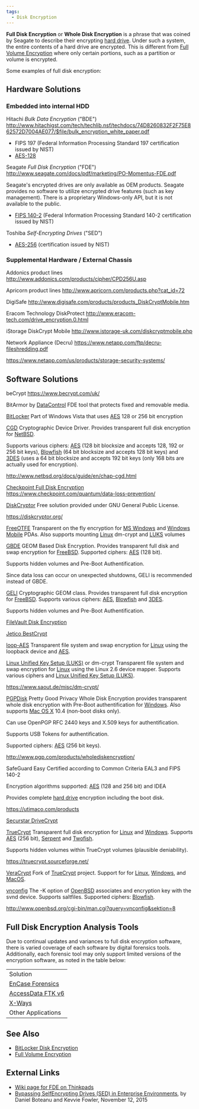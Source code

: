 ```yaml
---
tags:
  - Disk Encryption
---
```

**Full Disk Encryption** or **Whole Disk Encryption** is a phrase that
was coined by Seagate to describe their encrypting
[hard drive](hard_drive.md). Under such a system, the entire
contents of a hard drive are encrypted. This is different from [Full
Volume Encryption](full_volume_encryption.md) where only certain
portions, such as a partition or volume is encrypted.

Some examples of full disk encryption:

## Hardware Solutions

### Embedded into internal HDD

Hitachi *Bulk Data Encryption* ("BDE")
<http://www.hitachigst.com/tech/techlib.nsf/techdocs/74D8260832F2F75E862572D7004AE077/$file/bulk_encryption_white_paper.pdf>

- FIPS 197 (Federal Information Processing Standard 197 certification
  issued by NIST)
- [AES-128](https://csrc.nist.gov/projects/cryptographic-algorithm-validation-program/validation-search)

Seagate *Full Disk Encryption* ("FDE")
<http://www.seagate.com/docs/pdf/marketing/PO-Momentus-FDE.pdf>

Seagate's encrypted drives are only available as OEM products. Seagate
provides no software to utilize encrypted drive features (such as key
management). There is a proprietary Windows-only API, but it is not
available to the public.

- [FIPS 140-2](https://www.seagate.com/de/de/)
  (Federal Information Processing Standard 140-2 certification issued by
  NIST)

Toshiba *Self-Encrypting Drives* ("SED")

- [AES-256](http://sdd.toshiba.com/main.aspx?Path=ServicesSupport/Self-EncryptingDrives)
  (certification issued by NIST)

### Supplemental Hardware / External Chassis

Addonics product lines
<http://www.addonics.com/products/cipher/CPD256U.asp>

<!-- -->

Apricorn product lines
<http://www.apricorn.com/products.php?cat_id=72>

<!-- -->

DigiSafe
<http://www.digisafe.com/products/products_DiskCryptMobile.htm>

<!-- -->

Eracom Technology DiskProtect
<http://www.eracom-tech.com/drive_encryption.0.html>

<!-- -->

iStorage DiskCrypt Mobile
<http://www.istorage-uk.com/diskcryptmobile.php>

<!-- -->

Network Appliance (Decru)
<https://www.netapp.com/ftp/decru-fileshredding.pdf>

<https://www.netapp.com/us/products/storage-security-systems/>

## Software Solutions

beCrypt
<https://www.becrypt.com/uk/>

<!-- -->

BitArmor by [DataControl](datacontrol.md) FDE tool that protects
fixed and removable media.

<!-- -->

[BitLocker](bitlocker_disk_encryption.md)
Part of Windows Vista that uses [AES](aes.md) 128 or 256 bit
encryption

<!-- -->

[CGD](cgd.md)
Cryptographic Device Driver. Provides transparent full disk encryption
for [NetBSD](netbsd.md).

Supports various ciphers: [AES](aes.md)
(128 bit blocksize and accepts 128, 192 or 256 bit keys),
[Blowfish](blowfish.md) (64 bit blocksize and accepts 128 bit
keys) and [3DES](3des.md) (uses a 64 bit blocksize and accepts
192 bit keys (only 168 bits are actually used for encryption).

<http://www.netbsd.org/docs/guide/en/chap-cgd.html>

<!-- -->

[Checkpoint Full Disk Encryption](checkpoint_full_disk_encryption.md)
<https://www.checkpoint.com/quantum/data-loss-prevention/>

<!-- -->

[DiskCryptor](diskcryptor.md)
Free solution provided under GNU General Public License.

<https://diskcryptor.org/>

<!-- -->

[FreeOTFE](freeotfe.md)
Transparent on the fly encryption for [MS Windows](windows.md)
and [Windows Mobile](microsoft_windows_mobile.md) PDAs. Also
supports mounting [Linux](linux.md)
dm-crypt and
[LUKS](linux_unified_key_setup_(luks).md) volumes

<!-- -->

[GBDE](gbde.md)
GEOM Based Disk Encryption. Provides transparent full
disk and swap encryption for [FreeBSD](freebsd.md). Supported
ciphers: [AES](aes.md) (128 bit).

Supports hidden volumes and Pre-Boot Authentification.

Since data loss can occur on unexpected shutdowns, GELI is recommended
instead of GBDE.

<!-- -->

[GELI](geli.md)
Cryptographic GEOM class. Provides transparent full
disk encryption for [FreeBSD](freebsd.md). Supports various
ciphers: [AES](aes.md),
[Blowfish](blowfish.md) and [3DES](3des.md).

Supports hidden volumes and Pre-Boot Authentification.

<!-- -->

[FileVault Disk Encryption](filevault_disk_encryption.md)

<!-- -->

[Jetico BestCrypt](https://www.jetico.com/)

<!-- -->

[loop-AES](https://sourceforge.net/projects/loop-aes/)
Transparent file system and swap encryption for [Linux](linux.md)
using the loopback device and [AES](aes.md).

<!-- -->

[Linux Unified Key Setup (LUKS)](linux_unified_key_setup_(luks).md) or dm-crypt
Transparent file system and swap encryption for [Linux](linux.md)
using the Linux 2.6 device mapper. Supports various ciphers and
[Linux Unified Key Setup (LUKS)](linux_unified_key_setup_(luks).md).

<https://www.saout.de/misc/dm-crypt/>

<!-- -->

[PGPDisk](pgpdisk.md)
Pretty Good Privacy Whole Disk Encryption provides transparent whole
disk encryption with Pre-Boot authentification for
[Windows](windows.md). Also supports [Mac OS X](mac_os_x.md)
10.4 (non-boot disks only).

Can use OpenPGP RFC 2440 keys and X.509 keys for authentification.

Supports USB Tokens for authentification.

Supported ciphers: [AES](aes.md) (256 bit
keys).

<http://www.pgp.com/products/wholediskencryption/>

<!-- -->

SafeGuard Easy
Certified according to Common Criteria
EAL3 and FIPS 140-2

Encryption algorithms supported: [AES](aes.md) (128 and 256 bit)
and IDEA

Provides complete [hard drive](hard_drive.md) encryption
including the boot disk.

<https://utimaco.com/products>

<!-- -->

[Securstar DriveCrypt](http://www.securstar.com/products_drivecryptpp.php)

<!-- -->

[TrueCrypt](truecrypt.md)
Transparent full disk encryption for [Linux](linux.md) and
[Windows](windows.md). Supports [AES](aes.md) (256 bit), [Serpent](serpent.md)
and [Twofish](twofish.md).

Supports hidden volumes within TrueCrypt volumes (plausible deniability).

<https://truecrypt.sourceforge.net/>

<!-- -->

[VeraCrypt](https://www.veracrypt.fr/)
Fork of [TrueCrypt](truecrypt.md) project. Support for for
[Linux](linux.md), [Windows](windows.md), and
[MacOS](mac_os_x.md).

<!-- -->

[vnconfig](vnconfig.md)
The -K option of [OpenBSD](openbsd.md) associates
and encryption key with the svnd device. Supports saltfiles. Supported
ciphers: [Blowfish](blowfish.md).

<http://www.openbsd.org/cgi-bin/man.cgi?query=vnconfig&sektion=8>

## Full Disk Encryption Analysis Tools

Due to continual updates and variances to full disk encryption software,
there is varied coverage of each software by digital forensics tools.
Additionally, each forensic tool may only support limited versions of
the encryption software, as noted in the table below:

|                                                  |
|--------------------------------------------------|
| Solution                                         |
| [EnCase Forensics](encase.md)                    |
| [AccessData FTK v6](forensic_toolkit.md)         |
| [X-Ways](x-ways_ag.md)                           |
| Other Applications                               |

## See Also

* [BitLocker Disk Encryption](bitlocker_disk_encryption.md)
* [Full Volume Encryption](full_volume_encryption.md)

## External Links

* [Wiki page for FDE on Thinkpads](https://www.thinkwiki.org/wiki/Full_Disk_Encryption_(FDE))
* [Bypassing SelfEncrypting Drives (SED) in Enterprise Environments](https://www.blackhat.com/docs/eu-15/materials/eu-15-Boteanu-Bypassing-Self-Encrypting-Drives-SED-In-Enterprise-Environments.pdf),
  by Daniel Boteanu and Kevvie Fowler, November 12, 2015
